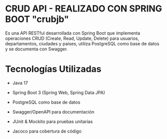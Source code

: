 # CRUD API - REALIZADO CON SPRING BOOT "crubjb"
Es una API RESTful desarrollada con Spring Boot que implementa operaciones CRUD (Create, Read, Update, Delete) para usuarios, departamentos, ciudades y países,
utiliza PostgreSQL como base de datos y se documenta con Swagger.

# Tecnologías Utilizadas

- Java 17

- Spring Boot 3 (Spring Web, Spring Data JPA)

- PostgreSQL como base de datos

- Swagger/OpenAPI para documentación

- JUnit & Mockito para pruebas unitarias

- Jacoco para cobertura de código
